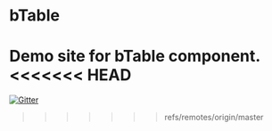 # bTable

Demo site for bTable component.
<<<<<<< HEAD
=======

[![Gitter](https://badges.gitter.im/goncharenko/bTable.svg)](https://gitter.im/goncharenko/bTable?utm_source=badge&utm_medium=badge&utm_campaign=pr-badge)
>>>>>>> refs/remotes/origin/master
